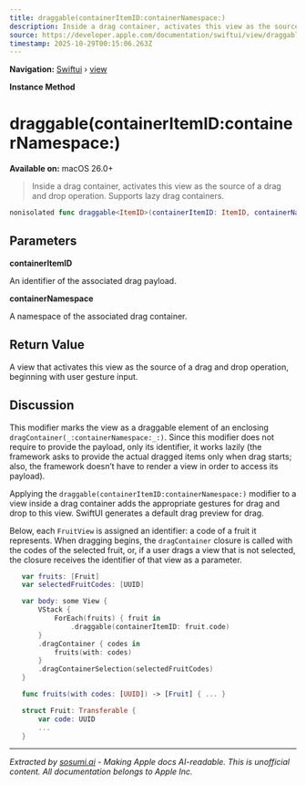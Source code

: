 ```yaml
---
title: draggable(containerItemID:containerNamespace:)
description: Inside a drag container, activates this view as the source of a drag and drop operation. Supports lazy drag containers.
source: https://developer.apple.com/documentation/swiftui/view/draggable(containeritemid:containernamespace:)
timestamp: 2025-10-29T00:15:06.263Z
---
```


**Navigation:** [Swiftui](/documentation/swiftui) › [view](/documentation/swiftui/view)

**Instance Method**

# draggable(containerItemID:containerNamespace:)

**Available on:** macOS 26.0+

> Inside a drag container, activates this view as the source of a drag and drop operation. Supports lazy drag containers.

```swift
nonisolated func draggable<ItemID>(containerItemID: ItemID, containerNamespace: Namespace.ID? = nil) -> some View where ItemID : Hashable, ItemID : Sendable
```

## Parameters

**containerItemID**

An identifier of the associated drag payload.



**containerNamespace**

A namespace of the associated drag container.



## Return Value

A view that activates this view as the source of a drag and drop operation, beginning with user gesture input.

## Discussion

This modifier marks the view as a draggable element of an enclosing `dragContainer(_:containerNamespace:_:)`. Since this modifier does not require to provide the payload, only its identifier, it works lazily (the framework asks to provide the actual dragged items only when drag starts; also, the framework doesn’t have to render a view in order to access its payload).

Applying the `draggable(containerItemID:containerNamespace:)` modifier to a view inside a drag container adds the appropriate gestures for drag and drop to this view. SwiftUI generates a default drag preview for drag.

Below, each `FruitView` is assigned an identifier: a code of a fruit it represents. When dragging begins, the `dragContainer` closure is called with the codes of the selected fruit, or, if a user drags a view that is not selected, the closure receives the identifier of that view as a parameter.

```swift
   var fruits: [Fruit]
   var selectedFruitCodes: [UUID]

   var body: some View {
       VStack {
           ForEach(fruits) { fruit in
               .draggable(containerItemID: fruit.code)
       }
       .dragContainer { codes in
           fruits(with: codes)
       }
       .dragContainerSelection(selectedFruitCodes)
   }

   func fruits(with codes: [UUID]) -> [Fruit] { ... }

   struct Fruit: Transferable {
       var code: UUID
       ...
   }
```

---

*Extracted by [sosumi.ai](https://sosumi.ai) - Making Apple docs AI-readable.*
*This is unofficial content. All documentation belongs to Apple Inc.*
